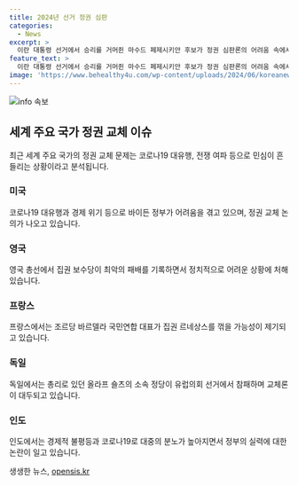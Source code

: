 ```yaml
---
title: 2024년 선거 정권 심판
categories:
  - News
excerpt: >
  이란 대통령 선거에서 승리를 거머쥔 마수드 페제시키안 후보가 정권 심판론의 어려움 속에서 지지자들을 향해 손을 흔들고 있다. 전 세계 주요국이 정권 교체의 쓰나미에 휩싸여 있으며, 코로나19로 인한 민심의 흔들림과 경제적 어려움으로 인해 정치적 상황이 어려워지고 있다. 현재의 정치적 속세에서는 집권 세력들이 참패하고 지지율이 추락하는 등의 어려움을 겪고 있으며, 이는 사회적 불만과 고물가, 경기 침체, 일자리 감소로 인한 것으로 분석된다.
feature_text: >
  이란 대통령 선거에서 승리를 거머쥔 마수드 페제시키안 후보가 정권 심판론의 어려움 속에서 지지자들을 향해 손을 흔들고 있다. 전 세계 주요국이 정권 교체의 쓰나미에 휩싸여 있으며, 코로나19로 인한 민심의 흔들림과 경제적 어려움으로 인해 정치적 상황이 어려워지고 있다. 현재의 정치적 속세에서는 집권 세력들이 참패하고 지지율이 추락하는 등의 어려움을 겪고 있으며, 이는 사회적 불만과 고물가, 경기 침체, 일자리 감소로 인한 것으로 분석된다.
image: 'https://www.behealthy4u.com/wp-content/uploads/2024/06/koreanews.jpg'
---
```


<p><img src="https://www.behealthy4u.com/wp-content/uploads/2024/06/koreanews.jpg" alt="info 속보" /></p>

<h2 data-ke-size="size26">세계 주요 국가 정권 교체 이슈</h2>

<p data-ke-size="size16">최근 세계 주요 국가의 정권 교체 문제는 코로나19 대유행, 전쟁 여파 등으로 민심이 흔들리는 상황이라고 분석됩니다.</p>

<h3>미국</h3>

<p data-ke-size="size16">코로나19 대유행과 경제 위기 등으로 바이든 정부가 어려움을 겪고 있으며, 정권 교체 논의가 나오고 있습니다.</p>

<h3>영국</h3>

<p data-ke-size="size16">영국 총선에서 집권 보수당이 최악의 패배를 기록하면서 정치적으로 어려운 상황에 처해 있습니다.</p>

<h3>프랑스</h3>

<p data-ke-size="size16">프랑스에서는 조르당 바르델라 국민연합 대표가 집권 르네상스를 꺾을 가능성이 제기되고 있습니다.</p>

<h3>독일</h3>

<p data-ke-size="size16">독일에서는 총리로 있던 올라프 숄츠의 소속 정당이 유럽의회 선거에서 참패하며 교체론이 대두되고 있습니다.</p>

<h3>인도</h3>

<p data-ke-size="size16">인도에서는 경제적 불평등과 코로나19로 대중의 분노가 높아지면서 정부의 실력에 대한 논란이 일고 있습니다.</p>
생생한 뉴스, <a href="https://opensis.kr" rel="dofollow">opensis.kr</a>


